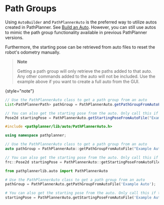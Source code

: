 # Path Groups

Using `AutoBuilder` and `PathPlannerAuto` is the preferred way to utilize autos created in PathPlanner.
See [Build an Auto](pplib-Build-an-Auto.md). However, you can still use autos to mimic the path group functionality
available in previous PathPlanner
versions.

Furthermore, the starting pose can be retrieved from auto files to reset the robot's odometry manually.

> **Note**
>
> Getting a path group will only retrieve the paths added to that auto. Any other commands added to the auto will not be
> included. Use the example above if you want to create a full auto from the GUI.
>
{style="note"}

<tabs group="pplib-language">
<tab title="Java" group-key="java">

```Java
// Use the PathPlannerAuto class to get a path group from an auto
List<PathPlannerPath> pathGroup = PathPlannerAuto.getPathGroupFromAutoFile("Example Auto");

// You can also get the starting pose from the auto. Only call this if the auto actually has a starting pose.
Pose2d startingPose = PathPlannerAuto.getStartingPoseFromAutoFile("Example Auto");
```

</tab>
<tab title="C++" group-key="cpp">

```C++
#include <pathplanner/lib/auto/PathPlannerAuto.h>

using namespace pathplanner;

// Use the PathPlannerAuto class to get a path group from an auto
auto pathGroup = PathPlannerAuto::getPathGroupFromAutoFile("Example Auto");

// You can also get the starting pose from the auto. Only call this if the auto actually has a starting pose.
frc::Pose2d startingPose = PathPlannerAuto::getStartingPoseFromAutoFile("Example Auto");
```

</tab>
<tab title="Python" group-key="python">

```Python
from pathplannerlib.auto import PathPlannerAuto

# Use the PathPlannerAuto class to get a path group from an auto
pathGroup = PathPlannerAuto.getPathGroupFromAutoFile('Example Auto');

# You can also get the starting pose from the auto. Only call this if the auto actually has a starting pose.
startingPose = PathPlannerAuto.getStartingPoseFromAutoFile('Example Auto');
```

</tab>
</tabs>
